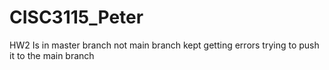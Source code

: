 # CISC3115_Peter
HW2 Is in master branch not main branch kept getting errors trying to push it to the main branch
